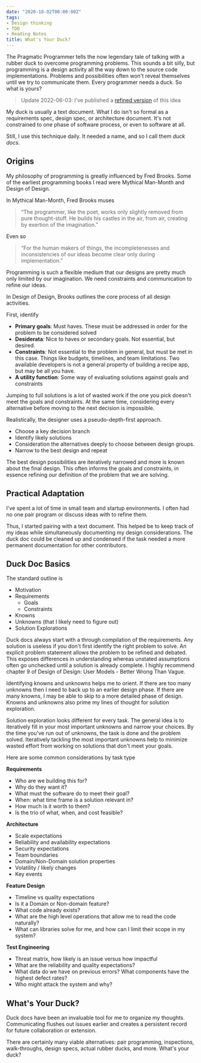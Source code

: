```yaml
---
date: "2020-10-02T00:00:00Z"
tags:
- Design thinking
- TDD
- Reading Notes
title: What's Your Duck?
---
```


The Pragmatic Programmer tells the now legendary tale of talking with a rubber duck to overcome programming problems. This sounds a bit silly, but programming is a design activity all the way down to the source code implementations. Problems and possibilities often won't reveal themselves until we try to communicate them. Every programmer needs a duck. So what is yours?
<!--more-->

> Update 2022-06-03: I've published a [refined version](../posts/Whats-Your-Duck-V2/2022-06-16-0-Intro.md) of this idea

My duck is usually a text document. What I do isn't so formal as a requirements spec, design spec, or architecture document. It's not constrained to one phase of software process, or even to software at all. 

Still, I use this technique daily. It needed a name, and so I call them *duck docs*.  

## Origins

My philosophy of programming is greatly influenced by Fred Brooks. Some of the earliest programming books I read were Mythical Man-Month and Design of Design.

In Mythical Man-Month, Fred Brooks muses

> “The programmer, like the poet, works only slightly removed from pure thought-stuff. He builds his castles in the air, from air, creating by exertion of the imagination.”

Even so
> “For the human makers of things, the incompletenesses and inconsistencies of our ideas become clear only during implementation.”

Programming is such a flexible medium that our designs are pretty much only limited by our imagination. We need constraints and communication to refine our ideas. 

In Design of Design, Brooks outlines the core process of all design activities. 

First, identify
 - **Primary goals**: Must haves. These must be addressed in order for the problem to be considered solved
 - **Desiderata**: Nice to haves or secondary goals. Not essential, but desired.
 - **Constraints**: Not essential to the problem in general, but must be met in this case. Things like budgets, timelines, and team limitations. Two available developers is not a general property of building a recipe app, but may be all you have.
 - **A utility function**: Some way of evaluating solutions against goals and constraints

Jumping to full solutions is a lot of wasted work if the one you pick doesn't meet the goals and constraints. At the same time, considering every alternative before moving to the next decision is impossible.

Realistically, the designer uses a pseudo-depth-first approach.
 - Choose a key decision branch
 - Identify likely solutions
 - Consideration the alternatives deeply to choose between design groups.
 - Narrow to the best design and repeat
  
The best design possibilities are iteratively narrowed and more is known about the final design. This often informs the goals and constraints, in essence refining our definition of the problem that we are solving.

## Practical Adaptation

I've spent a lot of time in small team and startup environments. I often had no one pair program or discuss ideas with to refine them. 

Thus, I started pairing with a text document. This helped be to keep track of my ideas while simultaneously documenting my design considerations. The duck doc could be cleaned up and condensed if the task needed a more permanent documentation for other contributors.

## Duck Doc Basics

The standard outline is 
- Motivation
- Requirements
  - Goals
  - Constraints
- Knowns
- Unknowns (that I likely need to figure out)
- Solution Explorations

Duck docs always start with a through compilation of the requirements. Any solution is useless if you don't first identify the right problem to solve. An explicit problem statement allows the problem to be refined and debated. This exposes differences in understanding whereas unstated assumptions often go unchecked until a solution is already complete. I highly recommend chapter 9 of Design of Design: User Models - Better Wrong Than Vague.

Identifying knowns and unknowns helps me to orient. If there are too many unknowns then I need to back up to an earlier design phase. If there are many knowns, I may be able to skip to a more detailed phase of design. Knowns and unknowns also prime my lines of thought for solution exploration.

Solution exploration looks different for every task. The general idea is to iteratively fill in your most important unknowns and narrow your choices. By the time you've run out of unknowns, the task is done and the problem solved. Iteratively tackling the most important unknowns help to minimize wasted effort from working on solutions that don't meet your goals.

Here are some common considerations by task type

**Requirements**
- Who are we building this for?
- Why do they want it?
- What must the software do to meet their goal?
- When: what time frame is a solution relevant in?
- How much is it worth to them?
- Is the trio of what, when, and cost feasible?

**Architecture**
- Scale expectations
- Reliability and availability expectations
- Security expectations
- Team boundaries
- Domain/Non-Domain solution properties
- Volatility / likely changes
- Key events

**Feature Design**
- Timeline vs quality expectations
- Is it a Domain or Non-domain feature?
- What code already exists?
- What are the high level operations that allow me to read the code naturally?
- What can libraries solve for me, and how can I limit their scope in my system?

**Test Engineering**
- Threat matrix, how likely is an issue versus how impactful
- What are the reliability and quality expectations?
- What data do we have on previous errors? What components have the highest defect rates?
- Who might attack the system and why?

## What's Your Duck?

Duck docs have been an invaluable tool for me to organize my thoughts. Communicating flushes out issues earlier and creates a persistent record for future collaboration or extension. 

There are certainly many viable alternatives: pair programming, inspections, walk-throughs, design specs, actual rubber ducks, and more. What's your duck?
